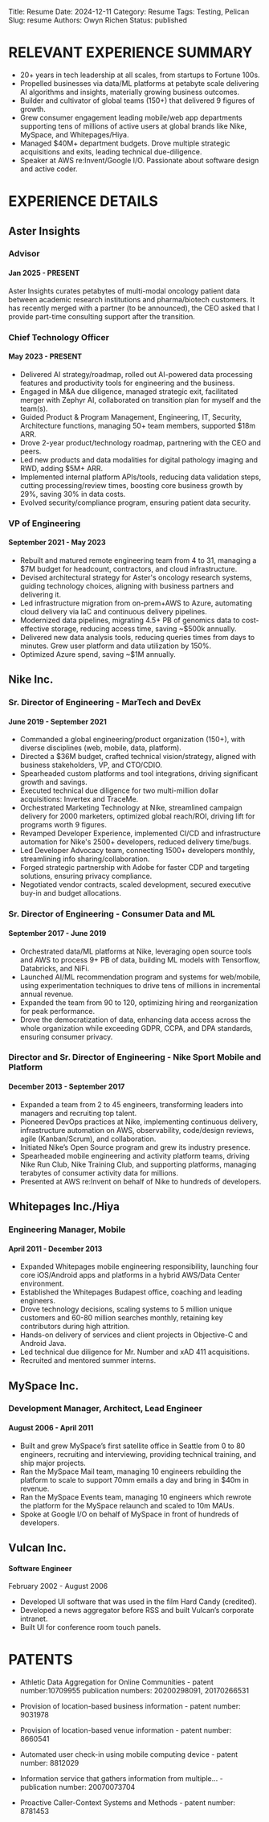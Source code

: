 Title: Resume
Date: 2024-12-11
Category: Resume
Tags: Testing, Pelican
Slug: resume
Authors: Owyn Richen
Status: published

# RELEVANT EXPERIENCE SUMMARY

- 20+ years in tech leadership at all scales, from startups to Fortune 100s.
- Propelled businesses via data/ML platforms at petabyte scale delivering AI algorithms and insights, materially growing business outcomes.
- Builder and cultivator of global teams (150+) that delivered 9 figures of growth.
- Grew consumer engagement leading  mobile/web app departments supporting tens of millions of active users at global brands like Nike, MySpace, and Whitepages/Hiya.
- Managed $40M+ department budgets. Drove multiple strategic acquisitions and exits, leading technical due-diligence.
- Speaker at AWS re:Invent/Google I/O. Passionate about software design and active coder.


# EXPERIENCE DETAILS

## Aster Insights
### Advisor
#### Jan 2025 - PRESENT
Aster Insights curates petabytes of multi-modal oncology patient data between academic research institutions and pharma/biotech customers. It has recently merged with a partner (to be announced), the CEO asked that I provide part-time consulting support after the transition.

### Chief Technology Officer
#### May 2023 - PRESENT

- Delivered AI strategy/roadmap, rolled out AI-powered data processing features and productivity tools for engineering and the business.
- Engaged in M&A due diligence, managed strategic exit, facilitated merger with Zephyr AI, collaborated on transition plan for myself and the team(s).
- Guided Product & Program Management, Engineering, IT, Security, Architecture functions, managing 50+ team members, supported $18m ARR.
- Drove 2-year product/technology roadmap, partnering with the CEO and peers.
- Led new products and data modalities for digital pathology imaging and RWD, adding $5M+ ARR.
- Implemented internal platform APIs/tools, reducing data validation steps, cutting processing/review times, boosting core business growth by 29%, saving 30% in data costs.
- Evolved security/compliance program, ensuring patient data security.


### VP of Engineering
#### September 2021 - May 2023

- Rebuilt and matured remote engineering team from 4 to 31, managing a $7M budget for headcount, contractors, and cloud infrastructure.
- Devised architectural strategy for Aster's oncology research systems, guiding technology choices, aligning with business partners and delivering it.
- Led infrastructure migration from on-prem+AWS to Azure, automating cloud delivery via IaC and continuous delivery pipelines.
- Modernized data pipelines, migrating 4.5+ PB of genomics data to cost-effective storage, reducing access time, saving ~$500k annually.
- Delivered new data analysis tools, reducing queries times from days to minutes. Grew user platform and data utilization by 150%.
- Optimized Azure spend, saving ~$1M annually.


## Nike Inc.
### Sr. Director of Engineering - MarTech and DevEx
#### June 2019 - September 2021

- Commanded a global engineering/product organization (150+), with diverse disciplines (web, mobile, data, platform).
- Directed a $36M budget, crafted technical vision/strategy, aligned with business stakeholders, VP, and CTO/CDIO.
- Spearheaded custom platforms and tool integrations, driving significant growth and savings.
- Executed technical due diligence for two multi-million dollar acquisitions: Invertex and TraceMe.
- Orchestrated Marketing Technology at Nike, streamlined campaign delivery for 2000 marketers, optimized global reach/ROI, driving lift for programs worth 9 figures.
- Revamped Developer Experience, implemented CI/CD and infrastructure automation for Nike's 2500+ developers, reduced delivery time/bugs.
- Led Developer Advocacy team, connecting 1500+ developers monthly, streamlining info sharing/collaboration.
- Forged strategic partnership with Adobe for faster CDP and targeting solutions, ensuring privacy compliance.
- Negotiated vendor contracts, scaled development, secured executive buy-in and budget allocations.


### Sr. Director of Engineering - Consumer Data and ML
#### September 2017 - June 2019

- Orchestrated data/ML platforms at Nike, leveraging open source tools and AWS to process 9+ PB of data, building ML models with Tensorflow, Databricks, and NiFi.
- Launched AI/ML recommendation program and systems for web/mobile, using experimentation techniques to drive tens of  millions in incremental annual revenue.
- Expanded the team from 90 to 120, optimizing hiring and reorganization for peak performance.
- Drove the democratization of data, enhancing data access across the whole organization while exceeding GDPR, CCPA, and DPA standards, ensuring consumer privacy.

### Director and Sr. Director of Engineering -  Nike Sport Mobile and Platform
#### December 2013 - September 2017

- Expanded a team from 2 to 45 engineers, transforming leaders into managers and recruiting top talent.
- Pioneered DevOps practices at Nike, implementing continuous delivery, infrastructure automation on AWS, observability, code/design reviews, agile (Kanban/Scrum), and collaboration.
- Initiated Nike’s Open Source program and grew its industry presence.
- Spearheaded mobile engineering and activity platform teams, driving Nike Run Club, Nike Training Club, and supporting platforms, managing terabytes of consumer activity data for millions.
- Presented at AWS re:Invent on behalf of Nike to hundreds of developers.


## Whitepages Inc./Hiya
### Engineering Manager, Mobile
#### April 2011 - December 2013

- Expanded Whitepages mobile engineering responsibility, launching four core iOS/Android apps and platforms in a hybrid AWS/Data Center environment.
- Established the Whitepages Budapest office, coaching and leading engineers.
- Drove technology decisions, scaling systems to 5 million unique customers and 60-80 million searches monthly, retaining key contributors during high attrition.
- Hands-on delivery of services and client projects in Objective-C and Android Java.
- Led technical due diligence for Mr. Number and xAD 411 acquisitions.
- Recruited and mentored summer interns.


## MySpace Inc.
### Development Manager, Architect, Lead Engineer
#### August 2006 - April 2011

- Built and grew MySpace’s first satellite office in Seattle from 0 to 80 engineers, recruiting and interviewing, providing technical training, and ship major projects.
- Ran the MySpace Mail team, managing 10 engineers rebuilding the platform to scale to support 70mm emails a day and bring in $40m in revenue.
- Ran the MySpace Events team, managing 10 engineers which rewrote the platform for the MySpace relaunch and scaled to 10m MAUs.
- Spoke at Google I/O on behalf of MySpace in front of hundreds of developers.


## Vulcan Inc.
#### Software Engineer
February 2002 - August 2006

- Developed UI software that was used in the film Hard Candy (credited).
- Developed a news aggregator before RSS and built Vulcan’s corporate intranet.
- Built UI for conference room touch panels.

# PATENTS
* Athletic Data Aggregation for Online Communities - patent number:10709955
publication numbers: 20200298091, 20170266531

* Provision of location-based business information - patent number: 9031978

* Provision of location-based venue information - patent number: 8660541

* Automated user check-in using mobile computing device - patent number: 8812029

* Information service that gathers information from multiple… - publication number: 20070073704

* Proactive Caller-Context Systems and Methods - patent number: 8781453
